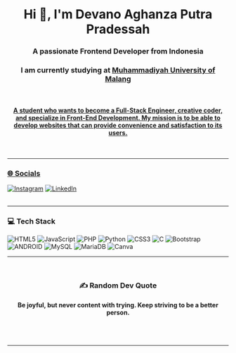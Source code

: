 



<h1 align="center">Hi 👋, I'm Devano Aghanza Putra Pradessah</h1>
<h3 align="center">A passionate Frontend Developer from Indonesia</h3>
<h3 align="center">I am currently studying at <a href="https://www.umm.ac.id/">Muhammadiyah University of Malang</h3>
<br><h4 align="center">A student who wants to become a Full-Stack Engineer, creative coder, and specialize in Front-End Development. My mission is to be able to develop websites that can provide convenience and satisfaction to its users.</h4><br>

<hr>

### 🌐 Socials
[![Instagram](https://img.shields.io/badge/Instagram-%23E4405F.svg?logo=Instagram&logoColor=white)](https://www.instagram.com/iqdlhmm_/) 
[![LinkedIn](https://img.shields.io/badge/LinkedIn-%230077B5.svg?logo=linkedin&logoColor=white)](https://www.linkedin.com/in/devano-aghanza-putra-pradessah-31223430a/)<br><br>

<hr>

### 💻 Tech Stack
![HTML5](https://img.shields.io/badge/html5-%23E34F26.svg?style=for-the-badge&logo=html5&logoColor=white)
![JavaScript](https://img.shields.io/badge/javascript-%23323330.svg?style=for-the-badge&logo=javascript&logoColor=%23F7DF1E)
![PHP](https://img.shields.io/badge/php-%23777BB4.svg?style=for-the-badge&logo=php&logoColor=white)
![Python](https://img.shields.io/badge/python-3670A0?style=for-the-badge&logo=python&logoColor=ffdd54)
![CSS3](https://img.shields.io/badge/css3-%231572B6.svg?style=for-the-badge&logo=css3&logoColor=white)
![C](https://img.shields.io/badge/c-%2300599C.svg?style=for-the-badge&logo=c&logoColor=white)
![Bootstrap](https://img.shields.io/badge/bootstrap-%23563D7C.svg?style=for-the-badge&logo=bootstrap&logoColor=white)
![ANDROID](https://img.shields.io/badge/android-%2320232a.svg?style=for-the-badge&logo=android&logoColor=%a4c639)
![MySQL](https://img.shields.io/badge/mysql-%2300f.svg?style=for-the-badge&logo=mysql&logoColor=white)
![MariaDB](https://img.shields.io/badge/MariaDB-003545?style=for-the-badge&logo=mariadb&logoColor=white)
![Canva](https://img.shields.io/badge/Canva-%2300C4CC.svg?style=for-the-badge&logo=Canva&logoColor=white)	
<hr>

<br>
<h3 align="center"> ✍️ Random Dev Quote</h3>
<h4 align="center">Be joyful, but never content with trying. Keep striving to be a better person.</h4>
<br><br>

<hr>


<!-- Proudly created with GPRM ( https://gprm.itsvg.in ) -->
